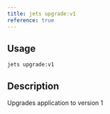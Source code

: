 ```yaml
---
title: jets upgrade:v1
reference: true
---
```


## Usage

    jets upgrade:v1

## Description

Upgrades application to version 1


